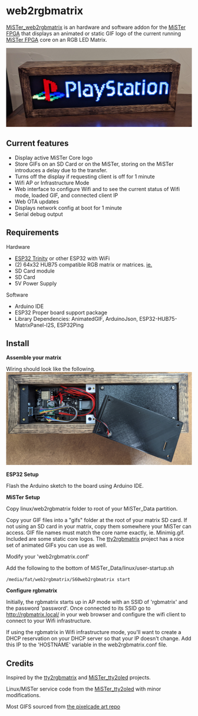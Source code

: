 # web2rgbmatrix
[MiSTer_web2rgbmatrix](https://github.com/kconger/MiSTer_web2rgbmatrix) is an hardware and software addon for the [MiSTer FPGA](https://github.com/MiSTer-devel) that displays an animated or static GIF logo of the current running [MiSTer FPGA](https://github.com/MiSTer-devel) core on an RGB LED Matrix.

![matrix_on](docs/images/matrix-on.jpg "matrix_on")

Current features
-------
- Display active MiSTer Core logo
- Store GIFs on an SD Card or on the MiSTer, storing on the MiSTer introduces a delay due to the transfer.
- Turns off the display if requesting client is off for 1 minute
- Wifi AP or Infrastructure Mode
- Web interface to configure Wifi and to see the current status of Wifi mode, loaded GIF, and connected client IP
- Web OTA updates
- Displays network config at boot for 1 minute
- Serial debug output

Requirements
-------
Hardware
- [ESP32 Trinity](https://esp32trinity.com/) or other ESP32 with WiFi
- (2) 64x32 HUB75 compatible RGB matrix or matrices. [ie.](https://www.aliexpress.com/item/3256801502846969.html)
- SD Card module
- SD Card
- 5V Power Supply

Software
- Arduino IDE
- ESP32 Proper board support package
- Library Dependencies: AnimatedGIF, ArduinoJson, ESP32-HUB75-MatrixPanel-I2S, ESP32Ping

Install
-------
**Assemble your matrix**

Wiring should look like the following.
![matrix_rear_open](docs/images/matrix-rear-open.jpg "matrix_rear_open")

**ESP32 Setup**

Flash the Arduino sketch to the board using Arduino IDE.

**MiSTer Setup**

Copy linux/web2rgbmatrix folder to root of your MiSTer_Data partition.

Copy your GIF files into a "gifs" folder at the root of your matrix SD card.  If not using an SD card in your matrix, copy them somewhere your MiSTer can access.  GIF file names must match the core name exactly, ie. Minimig.gif.  Included are some static core logos.  The [tty2rgbmatrix](https://github.com/h3llb3nt/tty2rgbmatrix) project has a nice set of animated GIFs you can use as well.

Modify your 'web2rgbmatrix.conf'

Add the following to the bottom of MiSTer_Data/linux/user-startup.sh

```
/media/fat/web2rgbmatrix/S60web2rgbmatrix start
```

**Configure rgbmatrix**

Initially, the rgbmatrix starts up in AP mode with an SSID of 'rgbmatrix' and the password 'password'.  Once connected to its SSID go to http://rgbmatrix.local/ in your web browser and configure the wifi client to connect to your Wifi infrastructure.
 
If using the rgbmatrix in Wifi infrastructure mode, you'll want to create a DHCP reservation on your DHCP server so that your IP doesn't change. Add this IP to the 'HOSTNAME' variable in the web2rgbmatrix.conf file.


Credits
-------
Inspired by the [tty2rgbmatrix](https://github.com/h3llb3nt/tty2rgbmatrix) and [MiSTer_tty2oled](https://github.com/venice1200/MiSTer_tty2oled) projects.

Linux/MiSTer service code from the [MiSTer_tty2oled](https://github.com/venice1200/MiSTer_tty2oled) with minor modifications.

Most GIFS sourced from [the pixelcade art repo](https://github.com/alinke/pixelcade)
